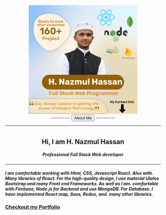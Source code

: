 <div align="center">
<img width="70%" src="./src/Images/github-profile-banner.png"/>

</div>




<div align="center">
    ----------
    <button>About Me</button>
    ----------
    <hr/>
 </div>

#
<div align="center">
    <h2>Hi, I am <b>H. Nazmul Hassan </b> </h2>
    <h5>Professional Full Stack Web developer</h5>
   <hr>
 </div>

#### ***I am comfortable working with Html, CSS, Javascript React. Also with. Many libraries of React. For the high-quality design, I use material UIalso Bootstrap and many Front end Frameworks. As well as I am. comfortable with Firebase, Node.js for Backend and use MongoDB. For Database. I have implemented React map, Sass, Redux, and. many other libraries.***

### [Checkout my Portfolio](https://web-hnazmul.web.app/)
